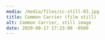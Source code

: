 ```yaml
---
media: /media/files/cc-still-03.jpg
title: Common Carrier (film still)
alt: Common Carrier, still image
date: 2020-08-17 17:23:00 -0500
---
```

